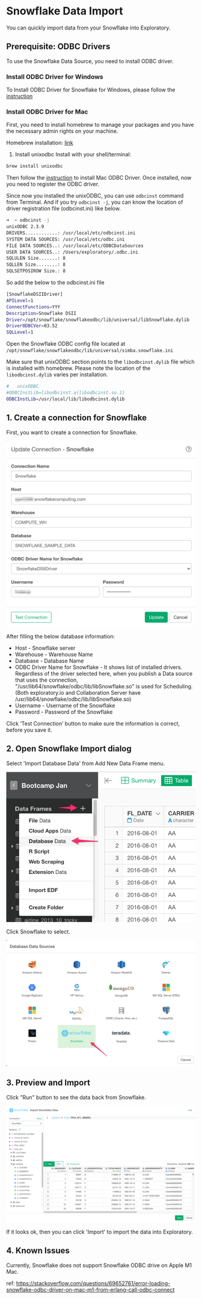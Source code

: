 # Snowflake Data Import

You can quickly import data from your Snowflake into Exploratory.


## Prerequisite: ODBC Drivers

To use the Snowflake Data Source, you need to install ODBC driver.

### Install ODBC Driver for Windows

To Install ODBC Driver for Snowflake for Windows, please follow the [instruction](https://docs.snowflake.com/en/user-guide/odbc-windows.html) 

### Install ODBC Driver for Mac

First, you need to install homebrew to manage your packages and you have the necessary admin rights on your machine.

Homebrew installation: [link](http://brew.sh/)

1. Install unixodbc
Install with your shell/terminal:

```sh
brew install unixodbc
```

Then follow the [instruction](https://docs.snowflake.com/en/user-guide/odbc-mac.html) to install Mac ODBC Driver. Once installed, now you need to register the ODBC driver.

Since now you installed the unixODBC, you can use `odbcinst` command from Terminal. And if you try `odbcinst -j`, you can know the location of driver registration file (odbcinst.ini) like below.

```sh
➜  ~ odbcinst -j
unixODBC 2.3.9
DRIVERS............: /usr/local/etc/odbcinst.ini
SYSTEM DATA SOURCES: /usr/local/etc/odbc.ini
FILE DATA SOURCES..: /usr/local/etc/ODBCDataSources
USER DATA SOURCES..: /Users/exploratory/.odbc.ini
SQLULEN Size.......: 8
SQLLEN Size........: 8
SQLSETPOSIROW Size.: 8
```

So add the below to the odbcinst.ini file

```sh
[SnowflakeDSIIDriver]
APILevel=1
ConnectFunctions=YYY
Description=Snowflake DSII
Driver=/opt/snowflake/snowflakeodbc/lib/universal/libSnowflake.dylib
DriverODBCVer=03.52
SQLLevel=1
```

Open the Snowflake ODBC config file located at `/opt/snowflake/snowflakeodbc/lib/universal/simba.snowflake.ini`

Make sure that unixODBC section points to the `libodbcinst.dylib` file which is installed with homebrew.
Please note the location of the `libodbcinst.dylib` varies per installation.

```sh
#   unixODBC
#ODBCInstLib=libodbcinst.a(libodbcinst.so.1)
ODBCInstLib=/usr/local/lib/libodbcinst.dylib

```

## 1. Create a connection for Snowflake 

First, you want to create a connection for Snowflake.

![](images/snowflake-connection.png)

After filling the below database information:

- Host - Snowflake server
- Warehouse - Warehouse Name
- Database - Database Name
- ODBC Driver Name for Snowflake - It shows list of installed drivers. Regardless of the driver selected here, when you publish a Data source that uses the connection, "/usr/lib64/snowflake/odbc/lib/libSnowflake.so" is used for Scheduling. (Both exploratory.io and Collaboration Server have /usr/lib64/snowflake/odbc/lib/libSnowflake.so)
- Username - Username of the Snowflake
- Password - Password of the Snowflake



Click ‘Test Connection’ button to make sure the information is correct, before you save it.


## 2. Open Snowflake Import dialog

Select 'Import Database Data' from Add New Data Frame menu.

![](images/import-database.png)

Click Snowflake to select.

![](images/snowflake-picker.png)


## 3. Preview and Import

Click "Run" button to see the data back from Snowflake.

![](images/snowflake-import.png)


If it looks ok, then you can click 'Import' to import the data into Exploratory.

## 4. Known Issues

Currently, Snowflake does not support Snowflake ODBC drive on Apple M1 Mac.

ref: https://stackoverflow.com/questions/69652761/error-loading-snowflake-odbc-driver-on-mac-m1-from-erlang-call-odbc-connect
